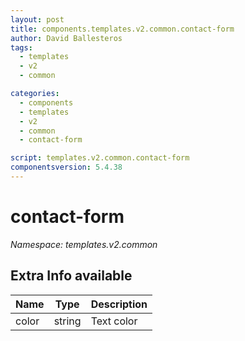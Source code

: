 ```yaml
---
layout: post
title: components.templates.v2.common.contact-form
author: David Ballesteros
tags:
  - templates
  - v2
  - common

categories:
  - components
  - templates
  - v2
  - common
  - contact-form

script: templates.v2.common.contact-form
componentsversion: 5.4.38
---
```

# contact-form

*Namespace: templates.v2.common*

## Extra Info available

| Name | Type | Description |
| --- | --- | --- |
| color | string | Text color |